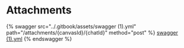 # Attachments

{% swagger src="../.gitbook/assets/swagger (1).yml" path="/attachments/{canvasId}/{chatId}" method="post" %}
[swagger (1).yml](<../.gitbook/assets/swagger (1).yml>)
{% endswagger %}

